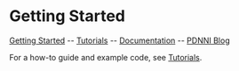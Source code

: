 # Getting Started

[Getting Started](index.md) -- [Tutorials](Website/tutorials.md) -- [Documentation](Website/documentation.md) -- [PDNNI Blog](blog.md)

For a how-to guide and example code, see [Tutorials](Website/tutorials.md).


